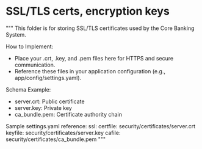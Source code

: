 # SSL/TLS certs, encryption keys

"""
This folder is for storing SSL/TLS certificates used by the Core Banking System.

How to Implement:
- Place your .crt, .key, and .pem files here for HTTPS and secure communication.
- Reference these files in your application configuration (e.g., app/config/settings.yaml).

Schema Example:
- server.crt: Public certificate
- server.key: Private key
- ca_bundle.pem: Certificate authority chain

Sample settings.yaml reference:
ssl:
  certfile: security/certificates/server.crt
  keyfile: security/certificates/server.key
  cafile: security/certificates/ca_bundle.pem
"""
